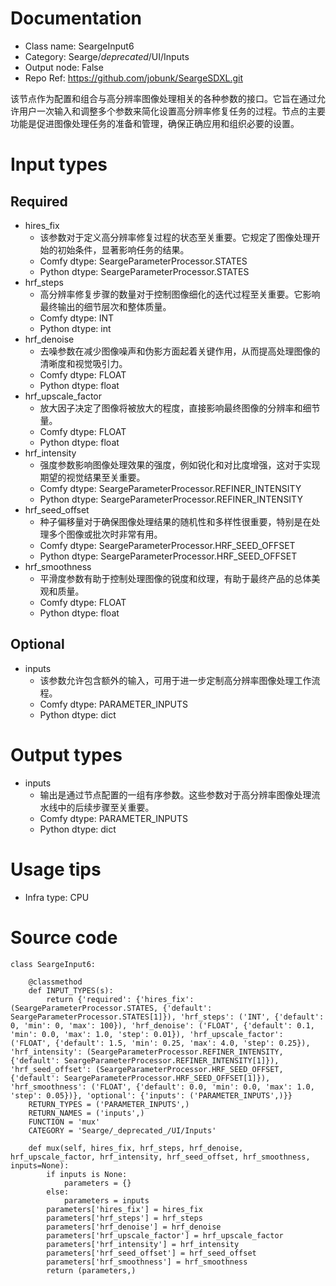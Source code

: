 # Documentation
- Class name: SeargeInput6
- Category: Searge/_deprecated_/UI/Inputs
- Output node: False
- Repo Ref: https://github.com/jobunk/SeargeSDXL.git

该节点作为配置和组合与高分辨率图像处理相关的各种参数的接口。它旨在通过允许用户一次输入和调整多个参数来简化设置高分辨率修复任务的过程。节点的主要功能是促进图像处理任务的准备和管理，确保正确应用和组织必要的设置。

# Input types
## Required
- hires_fix
    - 该参数对于定义高分辨率修复过程的状态至关重要。它规定了图像处理开始的初始条件，显著影响任务的结果。
    - Comfy dtype: SeargeParameterProcessor.STATES
    - Python dtype: SeargeParameterProcessor.STATES
- hrf_steps
    - 高分辨率修复步骤的数量对于控制图像细化的迭代过程至关重要。它影响最终输出的细节层次和整体质量。
    - Comfy dtype: INT
    - Python dtype: int
- hrf_denoise
    - 去噪参数在减少图像噪声和伪影方面起着关键作用，从而提高处理图像的清晰度和视觉吸引力。
    - Comfy dtype: FLOAT
    - Python dtype: float
- hrf_upscale_factor
    - 放大因子决定了图像将被放大的程度，直接影响最终图像的分辨率和细节量。
    - Comfy dtype: FLOAT
    - Python dtype: float
- hrf_intensity
    - 强度参数影响图像处理效果的强度，例如锐化和对比度增强，这对于实现期望的视觉结果至关重要。
    - Comfy dtype: SeargeParameterProcessor.REFINER_INTENSITY
    - Python dtype: SeargeParameterProcessor.REFINER_INTENSITY
- hrf_seed_offset
    - 种子偏移量对于确保图像处理结果的随机性和多样性很重要，特别是在处理多个图像或批次时非常有用。
    - Comfy dtype: SeargeParameterProcessor.HRF_SEED_OFFSET
    - Python dtype: SeargeParameterProcessor.HRF_SEED_OFFSET
- hrf_smoothness
    - 平滑度参数有助于控制处理图像的锐度和纹理，有助于最终产品的总体美观和质量。
    - Comfy dtype: FLOAT
    - Python dtype: float
## Optional
- inputs
    - 该参数允许包含额外的输入，可用于进一步定制高分辨率图像处理工作流程。
    - Comfy dtype: PARAMETER_INPUTS
    - Python dtype: dict

# Output types
- inputs
    - 输出是通过节点配置的一组有序参数。这些参数对于高分辨率图像处理流水线中的后续步骤至关重要。
    - Comfy dtype: PARAMETER_INPUTS
    - Python dtype: dict

# Usage tips
- Infra type: CPU

# Source code
```
class SeargeInput6:

    @classmethod
    def INPUT_TYPES(s):
        return {'required': {'hires_fix': (SeargeParameterProcessor.STATES, {'default': SeargeParameterProcessor.STATES[1]}), 'hrf_steps': ('INT', {'default': 0, 'min': 0, 'max': 100}), 'hrf_denoise': ('FLOAT', {'default': 0.1, 'min': 0.0, 'max': 1.0, 'step': 0.01}), 'hrf_upscale_factor': ('FLOAT', {'default': 1.5, 'min': 0.25, 'max': 4.0, 'step': 0.25}), 'hrf_intensity': (SeargeParameterProcessor.REFINER_INTENSITY, {'default': SeargeParameterProcessor.REFINER_INTENSITY[1]}), 'hrf_seed_offset': (SeargeParameterProcessor.HRF_SEED_OFFSET, {'default': SeargeParameterProcessor.HRF_SEED_OFFSET[1]}), 'hrf_smoothness': ('FLOAT', {'default': 0.0, 'min': 0.0, 'max': 1.0, 'step': 0.05})}, 'optional': {'inputs': ('PARAMETER_INPUTS',)}}
    RETURN_TYPES = ('PARAMETER_INPUTS',)
    RETURN_NAMES = ('inputs',)
    FUNCTION = 'mux'
    CATEGORY = 'Searge/_deprecated_/UI/Inputs'

    def mux(self, hires_fix, hrf_steps, hrf_denoise, hrf_upscale_factor, hrf_intensity, hrf_seed_offset, hrf_smoothness, inputs=None):
        if inputs is None:
            parameters = {}
        else:
            parameters = inputs
        parameters['hires_fix'] = hires_fix
        parameters['hrf_steps'] = hrf_steps
        parameters['hrf_denoise'] = hrf_denoise
        parameters['hrf_upscale_factor'] = hrf_upscale_factor
        parameters['hrf_intensity'] = hrf_intensity
        parameters['hrf_seed_offset'] = hrf_seed_offset
        parameters['hrf_smoothness'] = hrf_smoothness
        return (parameters,)
```